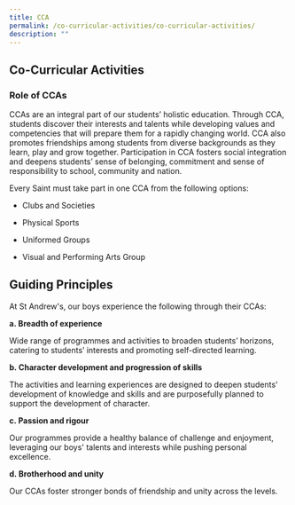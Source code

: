 ```yaml
---
title: CCA
permalink: /co-curricular-activities/co-curricular-activities/
description: ""
---
```


## Co-Curricular Activities 

### Role of CCAs


CCAs are an integral part of our students’ holistic education. Through CCA, students discover their interests and talents while developing values and competencies that will prepare them for a rapidly changing world. CCA also promotes friendships among students from diverse backgrounds as they learn, play and grow together. Participation in CCA fosters social integration and deepens students’ sense of belonging, commitment and sense of responsibility to school, community and nation.  
  

Every Saint must take part in one CCA from the following options:

*   Clubs and Societies
    
*   Physical Sports
    
*   Uniformed Groups
    
*   Visual and Performing Arts Group
    

  

Guiding Principles
------------------

At St Andrew's, our boys experience the following through their CCAs:  

**a. Breadth of experience**

Wide range of programmes and activities to broaden students’ horizons, catering to students’ interests and promoting self-directed learning. 

  

**b. Character development and progression of skills**

The activities and learning experiences are designed to deepen students’ development of knowledge and skills and are purposefully planned to support the development of character.

  

**c. Passion and rigour** 

Our programmes provide a healthy balance of challenge and enjoyment, leveraging our boys' talents and interests while pushing personal excellence. 

  

**d. Brotherhood and unity**

Our CCAs foster stronger bonds of friendship and unity across the levels.